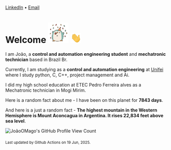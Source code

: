 [LinkedIn](https://www.linkedin.com/in/joão-pedro-gozzoli-b95641301/) &bull;
[Email](joaopedrogozzoli@gmail.com)

# Welcome <img src="happy.gif" height="64px" /> <img src="wave.gif" height="32px" />

I am João, a  **control and automation engineering student** and **mechatronic technician** based in Brazil Br.

Currently, I am studying as a **control and automation engineering** at [Unifei](https://unifei.edu.br) where I study python, C, C++, project management and Ai.

I did my high school education at ETEC Pedro Ferreira alves as a Mechatronic technician in Mogi Mirim.

Here is a random fact about me - I have been on this planet for **7843 days**.

And here is a just a random fact -  **The highest mountain in the Western Hemisphere is Mount Aconcagua in Argentina. It rises 22,834 feet above sea level**.

![JoãoOMago's GitHub Profile View Count](https://komarev.com/ghpvc/?username=JoaoOMago)

<sub>Last updated by Github Actions on 19 Jun, 2025.</sub>
